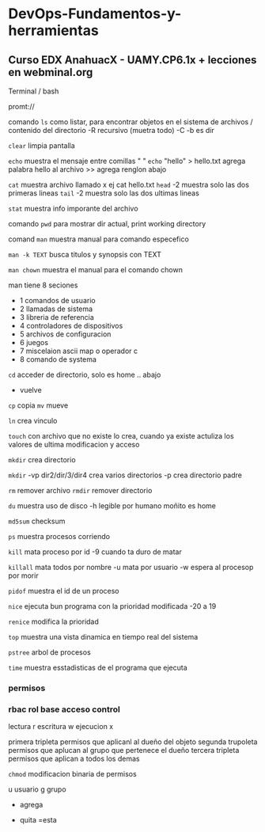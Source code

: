 # DevOps-Fundamentos-y-herramientas
## Curso EDX AnahuacX - UAMY.CP6.1x + lecciones en webminal.org

Terminal / bash

promt://

comando `ls` como listar, para encontrar objetos en el sistema de archivos / contenido del directorio
  -R recursivo (muetra todo)
  -C -b es dir
  
`clear` limpia pantalla

`echo` muestra el mensaje entre comillas " " 
`echo` "hello" > hello.txt  agrega palabra hello al archivo >> agrega renglon abajo

`cat` muestra archivo llamado x ej cat hello.txt
`head` -2 muestra solo las dos primeras lineas
`tail` -2 muestra solo las dos ultimas lineas
 
`stat` muestra info imporante del archivo

comando `pwd` para mostrar dir actual, print working directory

comand `man` muestra manual para comando especefico

`man -k TEXT` busca titulos y synopsis con TEXT

`man chown` muestra el manual para el comando chown

man tiene 8 seciones
- 1 comandos de usuario
- 2 llamadas de sistema
- 3 libreria de referencia
- 4 controladores de dispositivos
- 5 archivos de configuracion
- 6 juegos
- 7 miscelaion ascii map o operador c
- 8 comando de systema

`cd` acceder de directorio, solo es home
  .. abajo
  - vuelve
 
 `cp` copia
 `mv` mueve
 
 `ln` crea vinculo

`touch` con archivo que no existe lo crea, cuando ya existe actuliza los valores de ultima modificacion y acceso

`mkdir` crea directorio

`mkdir` -vp dir2/dir/3/dir4 crea varios directorios
  -p crea directorio padre

`rm` remover archivo
`rmdir` remover directorio

`du` muestra uso de disco 
  -h legible por humano
  moñito es home

`md5sum` checksum

`ps` muestra procesos corriendo

`kill` mata proceso por id
  -9 cuando ta duro de matar
  
  `killall` mata todos por nombre
    -u mata por usuario
    -w espera al procesop por morir
    
`pidof` muestra el id de un proceso

`nice` ejecuta bun programa con la prioridad modificada -20 a 19 
    
`renice` modifica la prioridad

`top` muestra una vista dinamica en tiempo real del sistema 

`pstree` arbol de procesos

`time` muestra esstadisticas de el programa que ejecuta


### permisos

### rbac rol base acceso control

lectura r
escritura w
ejecucion x

primera tripleta permisos que aplicanl al dueño del objeto
segunda trupoleta permisos que aplucan al grupo que pertenece el dueño
tercera tripleta permisos que aplican a todos los demas


`chmod` modificacion binaria de permisos

u usuario
g grupo
+ agrega
- quita
=esta
